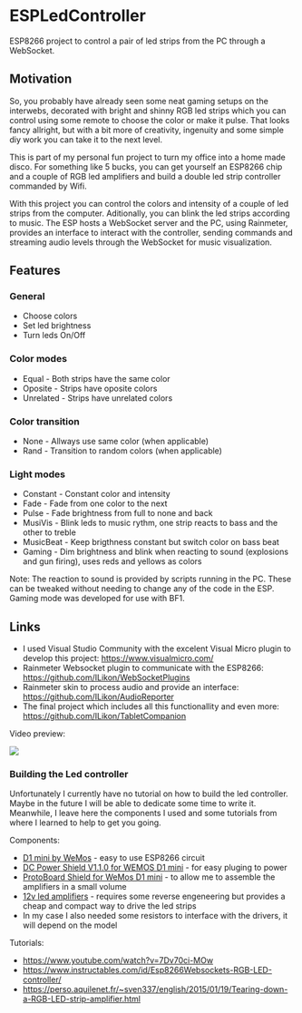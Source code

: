 # ESPLedController
ESP8266 project to control a pair of led strips from the PC through a WebSocket.

## Motivation
So, you probably have already seen some neat gaming setups on the interwebs, decorated with bright and shinny RGB led strips which you can control using some remote to choose the color or make it pulse. That looks fancy allright, but with a bit more of creativity, ingenuity and some simple diy work you can take it to the next level.

This is part of my personal fun project to turn my office into a home made disco. For something like 5 bucks, you can get yourself an ESP8266 chip and a couple of RGB led amplifiers and build a double led strip controller commanded by Wifi. 

With this project you can control the colors and intensity of a couple of led strips from the computer. Aditionally, you can blink the led strips according to music. The ESP hosts a WebSocket server and the PC, using Rainmeter, provides an interface to interact with the controller, sending commands and streaming audio levels through the WebSocket for  music visualization. 

## Features

### General
 - Choose colors
 - Set led brightness
 - Turn leds On/Off

### Color modes
 - Equal - Both strips have the same color
 - Oposite - Strips have oposite colors
 - Unrelated - Strips have unrelated colors
 
### Color transition
 - None - Allways use same color (when applicable)
 - Rand - Transition to random colors (when applicable)

### Light modes
 - Constant - Constant color and intensity
 - Fade - Fade from one color to the next
 - Pulse - Fade brightness from full to none and back
 - MusiVis - Blink leds to music rythm, one strip reacts to bass and the other to treble
 - MusicBeat - Keep brigthness constant but switch color on bass beat
 - Gaming - Dim brightness and blink when reacting to sound (explosions and gun firing), uses reds and yellows as colors
 
Note: The reaction to sound is provided by scripts running in the PC. These can be tweaked without needing to change any of the code in the ESP. Gaming mode was developed for use with BF1.


## Links
 - I used Visual Studio Community with the excelent Visual Micro plugin to develop this project:
https://www.visualmicro.com/
 - Rainmeter Websocket plugin to communicate with the ESP8266: 
https://github.com/ILikon/WebSocketPlugins
 - Rainmeter skin to process audio and provide an interface:
https://github.com/ILikon/AudioReporter
 - The final project which includes all this functionallity and even more:
https://github.com/ILikon/TabletCompanion

Video preview:
 
[![](https://img.youtube.com/vi/je1WfeeDfdk/0.jpg)](https://www.youtube.com/watch?v=je1WfeeDfdk)

### Building the Led controller
Unfortunately I currently have no tutorial on how to build the led controller. Maybe in the future I will be able to dedicate some time to write it. Meanwhile, I leave here the components I used and some tutorials from where I learned to help to get you going.

Components:
 - [D1 mini by WeMos](https://www.aliexpress.com/item/D1-mini-V2-Mini-NodeMcu-4M-bytes-Lua-WIFI-Internet-of-Things-development-board-based-ESP8266/32681374223.html?spm=a2g0s.9042311.0.0.76dc4c4dtn1FUd) - easy to use ESP8266 circuit
 - [DC Power Shield V1.1.0 for WEMOS D1 mini](https://www.aliexpress.com/item/DC-Power-Shield-V1-1-0-for-WEMOS-D1-mini/32837758572.html?spm=a2g0s.9042311.0.0.76dc4c4dtn1FUd) - for easy pluging to power
 - [ProtoBoard Shield for WeMos D1 mini](https://www.aliexpress.com/item/ProtoBoard-Shield-for-WeMos-D1-mini-double-sided-perf-board-Compatible/32823336161.html?spm=a2g0s.9042311.0.0.76dc4c4dtn1FUd) - to allow me to assemble the amplifiers in a small volume
 - [12v led amplifiers](https://www.aliexpress.com/item/Free-shipping-Hot-20pcs-lot-led-amplifier-for-rgb-strip-light-mini-signal-amplifier-12V/729234432.html?spm=a2g0s.9042311.0.0.76dc4c4dtn1FUd) - requires some reverse engeneering but provides a cheap and compact way to drive the led strips
 - In my case I also needed some resistors to interface with the drivers, it will depend on the model

Tutorials:
 - https://www.youtube.com/watch?v=7Dv70ci-MOw
 - https://www.instructables.com/id/Esp8266Websockets-RGB-LED-controller/
 - https://perso.aquilenet.fr/~sven337/english/2015/01/19/Tearing-down-a-RGB-LED-strip-amplifier.html

